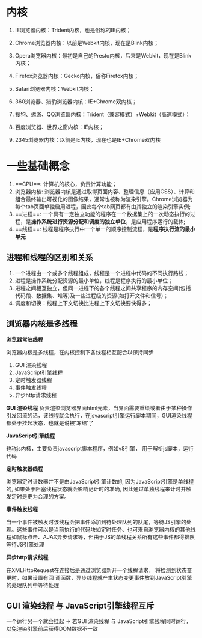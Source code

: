 # 内核

1. IE浏览器内核：Trident内核，也是俗称的IE内核；
2. Chrome浏览器内核：以前是Webkit内核，现在是Blink内核；
3. Opera浏览器内核：最初是自己的Presto内核，后来是Webkit，现在是Blink内核；
4. Firefox浏览器内核：Gecko内核，俗称Firefox内核；
5. Safari浏览器内核：Webkit内核；


6. 360浏览器、猎豹浏览器内核：IE+Chrome双内核；
7. 搜狗、遨游、QQ浏览器内核：Trident（兼容模式）+Webkit（高速模式）；
8. 百度浏览器、世界之窗内核：IE内核；
9.  2345浏览器内核：以前是IE内核，现在也是IE+Chrome双内核


# 一些基础概念

1. ==CPU==: 计算机的核心，负责计算功能；
2. 浏览器内核: 浏览器内核是通过取得页面内容、整理信息（应用CSS）、计算和组合最终输出可视化的图像结果，通常也被称为渲染引擎。Chrome浏览器为每个tab页面单独启用进程，因此每个tab网页都有由其独立的渲染引擎实例;
3. ==进程==: 一个具有一定独立功能的程序在一个数据集上的一次动态执行的过程，是**操作系统进行资源分配和调度的独立单位**，是应用程序运行的载体;
4. ==线程==: 线程是程序执行中一个单一的顺序控制流程，是**程序执行流的最小单元**



## 进程和线程的区别和关系

1. 一个进程由一个或多个线程组成，线程是一个进程中代码的不同执行路线；
2. 进程是操作系统分配资源的最小单位，线程是程序执行的最小单位；
3. 进程之间相互独立，但同一进程下的各个线程之间共享程序的内存空间(包括代码段、数据集、堆等)及一些进程级的资源(如打开文件和信号)；
4. 调度和切换：线程上下文切换比进程上下文切换要快得多；


## 浏览器内核是多线程

**浏览器常驻线程**

浏览器内核是多线程，在内核控制下各线程相互配合以保持同步

1. GUI 渲染线程
2. JavaScript引擎线程
3. 定时触发器线程
4. 事件触发线程
5. 异步http请求线程


**GUI 渲染线程**
负责渲染浏览器界面html元素，当界面需要重绘或者由于某种操作引发回流的话，该线程就会执行，在jsvascript引擎运行脚本期间，GUI渲染线程都处于挂起状态，也就是说被'冻结'了


**JavaScript引擎线程**

也称js内核，主要负责javascript脚本程序，例如v8引擎，
用于解析js脚本，运行代码


**定时触发器线程**

浏览器定时计数器并不是由JavaScript引擎计数的, 因为JavaScript引擎是单线程的, 如果处于阻塞线程状态就会影响记计时的准确, 因此通过单独线程来计时并触发定时是更为合理的方案。


**事件触发线程**

当一个事件被触发时该线程会把事件添加到待处理队列的队尾，等待JS引擎的处理。这些事件可以是当前执行的代码块如定时任务、也可来自浏览器内核的其他线程如鼠标点击、AJAX异步请求等，但由于JS的单线程关系所有这些事件都得排队等待JS引擎处理


**异步http请求线程**

在XMLHttpRequest在连接后是通过浏览器新开一个线程请求， 将检测到状态变更时，如果设置有回 调函数，异步线程就产生状态变更事件放到JavaScript引擎的处理队列中等待处理




## GUI 渲染线程 与 JavaScript引擎线程互斥
一个运行另一个就会挂起 =>
若GUI 渲染线程 与 JavaScript引擎线程同时运行，以免渲染引擎前后获得DOM数据不一致

